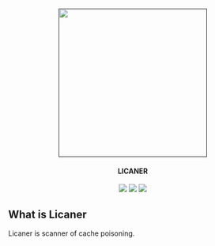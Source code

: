 <h1 align="center">
  <br>
  <a href=""><img src="" alt="" width="300px;"></a>
</h1>
<h4 align="center">LICANER</h4>
<p align="center">
  <a href=""><img src="https://img.shields.io/github/v/release/hahwul/licaner?style=flat"></a>
  <a href="https://twitter.com/intent/follow?screen_name=hahwul"><img src="https://img.shields.io/twitter/follow/hahwul?style=flat&logo=twitter"></a>
  <a href=""><img src="https://img.shields.io/badge/contributions-welcome-brightgreen.svg?style=flat"></a>
</p>

## What is Licaner 
Licaner is scanner of cache poisoning.

